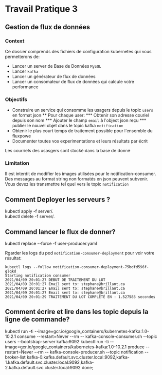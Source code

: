 # Travail Pratique 3
## Gestion de flux de données

### Context
Ce dossier comprends des fichiers de configuration kubernetes qui vous permetterons de:
* Lancer un server de Base de Données `MySQL`
* Lancer `kafka`
* Lancer un générateur de flux de données
* Lancer un consomateur de flux de données qui calcule votre performance

### Objectifs
* Construire un service qui consomme les usagers depuis le topic `users` en format json
** Pour chaque user:
*** Obtenir son adresse couriel depuis son nom
*** Ajouter le champ `email` à l'object json reçu
*** publier le nouvel objet dans le topic kafka `notification`
* Obtenir le plus court temps de traitement possible pour l'ensemble du fluxpowe
* Documenter toutes vos experimentations et leurs résultats par écrit

Les courriels des usasgers sont stocké dans la base de donné

### Limitation
Il est interdit de modifier les images utilisées pour le notification-consumer.
Des messages au format string non formatés en json peuvent subvenir. Vous devez les transmettre tel quel vers le topic `notification`

## Comment Deployer les serveurs ?
kubectl apply -f server/.  
kubectl delete -f server/.  

## Command lancer le flux de donner?
kubectl replace --force -f user-producer.yaml 

Rgarder les logs du pod `notification-consumer-deployment` pour voir votre résultat:
```
kubectl logs --follow notification-consumer-deployment-75bdfd596f-glqkd
Starting notification consumer
2021/04/09 20:01:27 DEBUT DE TRAITEMENT DU LOT
2021/04/09 20:01:27 Email sent to: stephane@brillant.ca
2021/04/09 20:01:27 Email sent to: stephane@brillant.ca
2021/04/09 20:01:27 Email sent to: stephane@brillant.ca
2021/04/09 20:01:29 TRAITEMENT DU LOT COMPLÉTÉ EN : 1.527583 secondes

```

## Comment écrire et lire dans les topic depuis la ligne de commande?
kubectl run -ti --image=gcr.io/google_containers/kubernetes-kafka:1.0-10.2.1 consume --restart=Never --rm -- kafka-console-consumer.sh --topic users --bootstrap-server kafka:9092
kubectl run -ti --image=gcr.io/google_containers/kubernetes-kafka:1.0-10.2.1 produce --restart=Never --rm -- kafka-console-producer.sh --topic notification --broker-list kafka-0.kafka.default.svc.cluster.local:9092,kafka-1.kafka.default.svc.cluster.local:9092,kafka-2.kafka.default.svc.cluster.local:9092 done;
